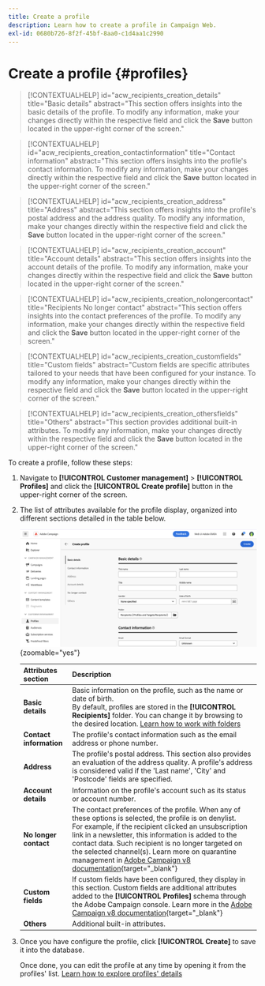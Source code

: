 ```yaml
---
title: Create a profile
description: Learn how to create a profile in Campaign Web.
exl-id: 0680b726-8f2f-45bf-8aa0-c1d4aa1c2990
---
```

# Create a profile {#profiles}

>[!CONTEXTUALHELP]
>id="acw_recipients_creation_details"
>title="Basic details"
>abstract="This section offers insights into the basic details of the profile. To modify any information, make your changes directly within the respective field and click the **Save** button located in the upper-right corner of the screen."

>[!CONTEXTUALHELP]
>id="acw_recipients_creation_contactinformation"
>title="Contact information"
>abstract="This section offers insights into the profile's contact information. To modify any information, make your changes directly within the respective field and click the **Save** button located in the upper-right corner of the screen."

>[!CONTEXTUALHELP]
>id="acw_recipients_creation_address"
>title="Address"
>abstract="This section offers insights into the profile's postal address and the address quality. To modify any information, make your changes directly within the respective field and click the **Save** button located in the upper-right corner of the screen."

>[!CONTEXTUALHELP]
>id="acw_recipients_creation_account"
>title="Account details"
>abstract="This section offers insights into the account details of the profile. To modify any information, make your changes directly within the respective field and click the **Save** button located in the upper-right corner of the screen."

>[!CONTEXTUALHELP]
>id="acw_recipients_creation_nolongercontact"
>title="Recipients No longer contact"
>abstract="This section offers insights into the contact preferences of the profile. To modify any information, make your changes directly within the respective field and click the **Save** button located in the upper-right corner of the screen."

>[!CONTEXTUALHELP]
>id="acw_recipients_creation_customfields"
>title="Custom fields"
>abstract="Custom fields are specific attributes tailored to your needs that have been configured for your instance. To modify any information, make your changes directly within the respective field and click the **Save** button located in the upper-right corner of the screen."

>[!CONTEXTUALHELP]
>id="acw_recipients_creation_othersfields"
>title="Others"
>abstract="This section provides additional built-in attributes. To modify any information, make your changes directly within the respective field and click the **Save** button located in the upper-right corner of the screen."

To create a profile, follow these steps:

1. Navigate to **[!UICONTROL Customer management]** > **[!UICONTROL Profiles]** and click the **[!UICONTROL Create profile]** button in the upper-right corner of the screen.

1. The list of attributes available for the profile display, organized into different sections detailed in the table below.

    ![](assets/create-profile.png){zoomable="yes"}

    |Attributes section|Description|
    |  ---  |  ---  |
    |**Basic details**|Basic information on the profile, such as the name or date of birth.<br/>By default, profiles are stored in the **[!UICONTROL Recipients]** folder. You can change it by browsing to the desired location. [Learn how to work with folders](../get-started/permissions.md#folders)|
    |**Contact information**|The profile's contact information such as the email address or phone number.|
    |**Address**|The profile's postal address. This section also provides an evaluation of the address quality. A profile's address is considered valid if the 'Last name', 'City' and 'Postcode' fields are specified.|
    |**Account details**|Information on the profile's account  such as its status or account number.|
    |**No longer contact**|The contact preferences of the profile. When any of these options is selected, the profile is on denylist.<br/>For example, if the recipient clicked an unsubscription link in a newsletter, this information is added to the contact data. Such recipient is no longer targeted on the selected channel(s). Learn more on quarantine management in [Adobe Campaign v8 documentation](https://experienceleague.adobe.com/docs/campaign/campaign-v8/send/failures/quarantines.html){target="_blank"}|
    |**Custom fields**|If custom fields have been configured, they display in this section. Custom fields are additional attributes added to the **[!UICONTROL Profiles]** schema through the Adobe Campaign console. Learn more in the [Adobe Campaign v8 documentation](https://experienceleague.adobe.com/docs/campaign/campaign-v8/developer/shemas-forms/extend-schema.html){target="_blank"}|
    |**Others**|Additional built-in attributes.|

1. Once you have configure the profile, click **[!UICONTROL Create]** to save it into the database.

    Once done, you can edit the profile at any time by opening it from the profiles' list. [Learn how to explore profiles' details](profile-view.md) 
